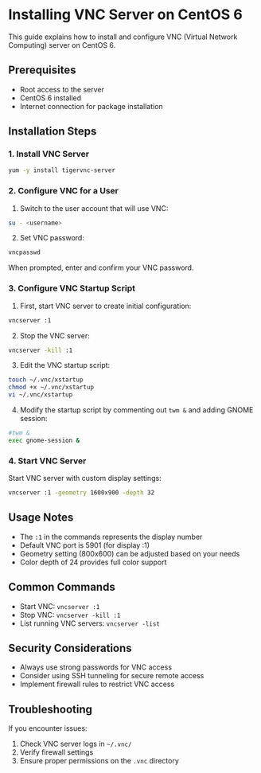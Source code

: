 # Installing VNC Server on CentOS 6

This guide explains how to install and configure VNC (Virtual Network Computing) server on CentOS 6.

## Prerequisites

- Root access to the server
- CentOS 6 installed
- Internet connection for package installation

## Installation Steps

### 1. Install VNC Server

```bash
yum -y install tigervnc-server
```

### 2. Configure VNC for a User

1. Switch to the user account that will use VNC:

```bash
su - <username>
```

2. Set VNC password:

```bash
vncpasswd
```

When prompted, enter and confirm your VNC password.

### 3. Configure VNC Startup Script

1. First, start VNC server to create initial configuration:

```bash
vncserver :1
```

2. Stop the VNC server:

```bash
vncserver -kill :1
```

3. Edit the VNC startup script:

```bash
touch ~/.vnc/xstartup
chmod +x ~/.vnc/xstartup
vi ~/.vnc/xstartup
```

4. Modify the startup script by commenting out `twm &` and adding GNOME session:

```bash
#twm &
exec gnome-session &
```

### 4. Start VNC Server

Start VNC server with custom display settings:

```bash
vncserver :1 -geometry 1600x900 -depth 32
```

## Usage Notes

- The `:1` in the commands represents the display number
- Default VNC port is 5901 (for display :1)
- Geometry setting (800x600) can be adjusted based on your needs
- Color depth of 24 provides full color support

## Common Commands

- Start VNC: `vncserver :1`
- Stop VNC: `vncserver -kill :1`
- List running VNC servers: `vncserver -list`

## Security Considerations

- Always use strong passwords for VNC access
- Consider using SSH tunneling for secure remote access
- Implement firewall rules to restrict VNC access

## Troubleshooting

If you encounter issues:

1. Check VNC server logs in `~/.vnc/`
2. Verify firewall settings
3. Ensure proper permissions on the `.vnc` directory
